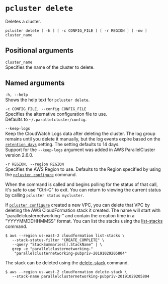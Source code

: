 # `pcluster delete`<a name="pcluster.delete"></a>

Deletes a cluster\.

```
pcluster delete [ -h ] [ -c CONFIG_FILE ] [ -r REGION ] [ -nw ] cluster_name
```

## Positional arguments<a name="pcluster.delete.arg"></a>

`cluster_name`  
Specifies the name of the cluster to delete\.

## Named arguments<a name="pcluster.delete.namedarg"></a>

`-h, --help`  
Shows the help text for `pcluster delete`\.

`-c CONFIG_FILE, --config CONFIG_FILE`  
Specifies the alternative configuration file to use\.  
Defaults to `~/.parallelcluster/config`\.

`--keep-logs`  
Keep the CloudWatch Logs data after deleting the cluster\. The log group remains until you delete it manually, but the log events expire based on the [`retention_days`](cw-log-section.md#cw-log-section-retention-days) setting\. The setting defaults to 14 days\.  
Support for the `--keep-logs` argument was added in AWS ParallelCluster version 2\.6\.0\.

`-r REGION, --region REGION`  
Specifies the AWS Region to use\. Defaults to the Region specified by using the [`pcluster configure`](pcluster.configure.md) command\.

When the command is called and begins polling for the status of that call, it's safe to use "Ctrl\-C" to exit\. You can return to viewing the current status by calling `pcluster status mycluster`\.

If [`pcluster configure`](pcluster.configure.md) created a new VPC, you can delete that VPC by deleting the AWS CloudFormation stack it created\. The name will start with "parallelclusternetworking\-" and contain the creation time in a "YYYYMMDDHHMMSS" format\. You can list the stacks using the [list\-stacks](https://docs.aws.amazon.com/goto/aws-cli/cloudformation-2010-05-15/ListStacks) command\.

```
$ aws --region us-east-2 cloudformation list-stacks \
   --stack-status-filter "CREATE_COMPLETE" \
   --query "StackSummaries[].StackName" | \
   grep -e "parallelclusternetworking-"
    "parallelclusternetworking-pubpriv-20191029205804"
```

The stack can be deleted using the [delete\-stack](https://docs.aws.amazon.com/goto/aws-cli/cloudformation-2010-05-15/DeleteStack) command\.

```
$ aws --region us-west-2 cloudformation delete-stack \
   --stack-name parallelclusternetworking-pubpriv-20191029205804
```
